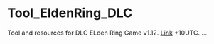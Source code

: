 # Tool_EldenRing_DLC
Tool and resources for DLC ELden Ring Game v1.12.
[Link](https://github.com/vawser/Smithbox/actions/runs/9620524220/artifacts/1626551639)
+10UTC.
...
